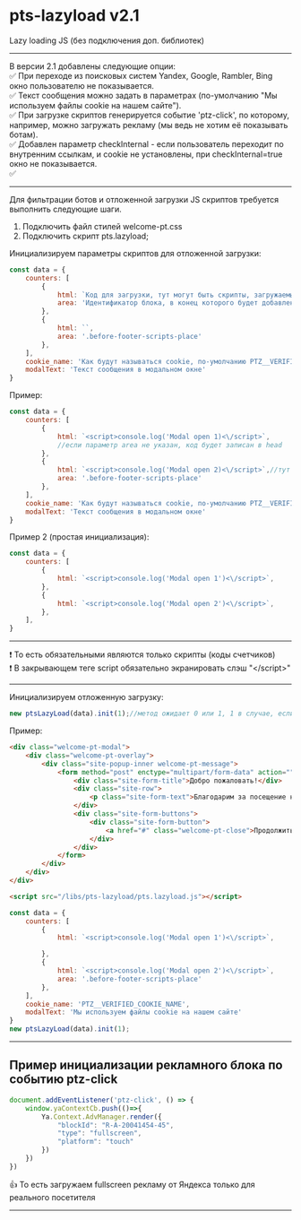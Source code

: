 # pts-lazyload v2.1
Lazy loading JS (без подключения доп. библиотек)
____
В версии 2.1 добавлены следующие опции:    
:white_check_mark: При переходе из поисковых систем Yandex, Google, Rambler, Bing окно пользователю не показывается.    
:white_check_mark: Текст сообщения можно задать в параметрах (по-умолчанию "Мы используем файлы cookie на нашем сайте").    
:white_check_mark: При загрузке скриптов генерируется событие 'ptz-click', по которому, например, можно загружать рекламу (мы ведь не хотим её показывать ботам).    
:white_check_mark: Добавлен параметр checkInternal - если пользователь переходит по внутренним ссылкам, и cookie не установлены, при checkInternal=true окно не показывается.    
:white_check_mark:
____

Для фильтрации ботов и отложенной загрузки JS скриптов требуется выполнить следующие шаги.

1. Подключить файл стилей welcome-pt.css
2. Подключить скрипт pts.lazyload;

Инициализируем параметры скриптов для отложенной загрузки:
```javascript
const data = {
    counters: [
        {
            html: `Код для загрузки, тут могут быть скрипты, загружаемые скрипты и HTML куски`,
            area: 'Идентификатор блока, в конец которого будет добавлен код из секции html, по-умолчанию - head'
        },
        {
            html: ``,
            area: '.before-footer-scripts-place'
        },
    ],
    cookie_name: 'Как будут называться cookie, по-умолчанию PTZ__VERIFIED_COOKIE_NAME',
    modalText: 'Текст сообщения в модальном окне'
}
```

Пример:
```javascript
const data = {
    counters: [
        {
            html: `<script>console.log('Modal open 1)<\/script>`,
            //если параметр area не указан, код будет записан в head
        },
        {
            html: `<script>console.log('Modal open 2)<\/script>`,//тут обязательны именно обратные кавычки
            area: '.before-footer-scripts-place'
        },
    ],
    cookie_name: 'Как будут называться cookie, по-умолчанию PTZ__VERIFIED_COOKIE_NAME',
    modalText: 'Текст сообщения в модальном окне'
}
```
Пример 2 (простая инициализация):
```javascript
const data = {
    counters: [
        {
            html: `<script>console.log('Modal open 1')<\/script>`,
        },
        {
            html: `<script>console.log('Modal open 2')<\/script>`,
        },
    ],
}
```
____
:exclamation: То есть обязательными являются только скрипты (коды счетчиков)    
:exclamation: В закрывающем теге script обязательно экранировать слэш "<\/script>"        
____
Инициализируем отложенную загрузку:
```javascript
new ptsLazyLoad(data).init(1);//метод ожидает 0 или 1, 1 в случае, если необходимо выводить сообщение, 0, если не надо
```

Пример:
```html
<div class="welcome-pt-modal">
    <div class="welcome-pt-overlay">
        <div class="site-popup-inner welcome-pt-message">
            <form method="post" enctype="multipart/form-data" action="">
                <div class="site-form-title">Добро пожаловать!</div>
                <div class="site-row">
                    <p class="site-form-text">Благодарим за посещение нашего ресурса.</p>
                </div>
                <div class="site-form-buttons">
                    <div class="site-form-button">
                        <a href="#" class="welcome-pt-close">Продолжить</a>
                    </div>
                </div>
            </form>
        </div>
    </div>
</div>

<script src="/libs/pts-lazyload/pts.lazyload.js"></script>
```
```javascript
const data = {
    counters: [
        {
            html: `<script>console.log('Modal open 1')<\/script>`,

        },
        {
            html: `<script>console.log('Modal open 2')<\/script>`,
            area: '.before-footer-scripts-place'
        },
    ],
    cookie_name: 'PTZ__VERIFIED_COOKIE_NAME',
    modalText: 'Мы используем файлы cookie на нашем сайте'
}
new ptsLazyLoad(data).init(1);
```
____
## Пример инициализации рекламного блока по событию ptz-click
```javascript
document.addEventListener('ptz-click', () => {
    window.yaContextCb.push(()=>{
        Ya.Context.AdvManager.render({
            "blockId": "R-A-20041454-45",
            "type": "fullscreen",
            "platform": "touch"
        })
    })
})
```
:+1: То есть загружаем fullscreen рекламу от Яндекса только для реального посетителя
____